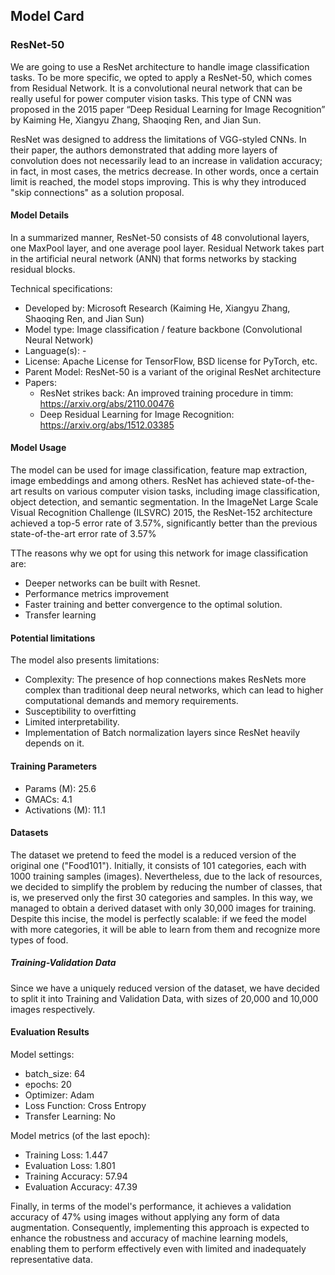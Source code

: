 ## Model Card

### ResNet-50
We are going to use a ResNet architecture to handle image classification tasks. To be more specific, we opted to apply a ResNet-50, which comes from Residual Network. It is a convolutional neural network that can be really useful for power computer vision tasks. This type of CNN was proposed in the 2015 paper “Deep Residual Learning for Image Recognition” by Kaiming He, Xiangyu Zhang, Shaoqing Ren, and Jian Sun.

ResNet was designed to address the limitations of VGG-styled CNNs. In their paper, the authors demonstrated that adding more layers of convolution does not necessarily lead to an increase in validation accuracy; in fact, in most cases, the metrics decrease. In other words, once a certain limit is reached, the model stops improving. This is why they introduced "skip connections" as a solution proposal.


#### Model Details
In a summarized manner, ResNet-50 consists of 48 convolutional layers, one MaxPool layer, and one average pool layer. Residual Network takes part in the artificial neural network (ANN) that forms networks by stacking residual blocks.

Technical specifications:
- Developed by: Microsoft Research (Kaiming He, Xiangyu Zhang, Shaoqing Ren, and Jian Sun)
- Model type: Image classification / feature backbone (Convolutional Neural Network)
- Language(s): -
- License: Apache License for TensorFlow, BSD license for PyTorch, etc.
- Parent Model: ResNet-50 is a variant of the original ResNet architecture
- Papers:
    - ResNet strikes back: An improved training procedure in timm: https://arxiv.org/abs/2110.00476
    - Deep Residual Learning for Image Recognition: https://arxiv.org/abs/1512.03385
    

#### Model Usage
The model can be used for image classification, feature map extraction, image embeddings and among others.
ResNet has achieved state-of-the-art results on various computer vision tasks, including image classification, object detection, and semantic segmentation. In the ImageNet Large Scale Visual Recognition Challenge (ILSVRC) 2015, the ResNet-152 architecture achieved a top-5 error rate of 3.57%, significantly better than the previous state-of-the-art error rate of 3.57%

TThe reasons why we opt for using this network for image classification are:
- Deeper networks can be built with Resnet.
- Performance metrics improvement
- Faster training and better convergence to the optimal solution.
- Transfer learning


#### Potential limitations

The model also presents limitations:
- Complexity: The presence of hop connections makes ResNets more complex than traditional deep neural networks, which can lead to higher computational demands and memory requirements.
- Susceptibility to overfitting
- Limited interpretability.
- Implementation of Batch normalization layers since ResNet heavily depends on it. 


#### Training Parameters
- Params (M): 25.6
- GMACs: 4.1
- Activations (M): 11.1


#### Datasets

The dataset we pretend to feed the model is a reduced version of the original one ("Food101"). Initially, it consists of 101 categories, each with 1000 training samples (images). Nevertheless, due to the lack of resources, we decided to simplify the problem by reducing the number of classes, that is, we preserved only the first 30 categories and samples. In this way, we managed to obtain a derived dataset with only 30,000 images for training. Despite this incise, the model is perfectly scalable: if we feed the model with more categories, it will be able to learn from them and recognize more types of food.

##### Training-Validation Data
Since we have a uniquely reduced version of the dataset, we have decided to split it into Training and Validation Data, with sizes of 20,000 and 10,000 images respectively.


#### Evaluation Results
Model settings:
- batch_size: 64
- epochs: 20
- Optimizer: Adam
- Loss Function: Cross Entropy
- Transfer Learning: No

Model metrics (of the last epoch):
- Training Loss: 1.447
- Evaluation Loss: 1.801
- Training Accuracy: 57.94
- Evaluation Accuracy: 47.39

Finally, in terms of the model's performance, it achieves a validation accuracy of 47% using images without applying any form of data augmentation. Consequently, implementing this approach is expected to enhance the robustness and accuracy of machine learning models, enabling them to perform effectively even with limited and inadequately representative data.




